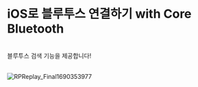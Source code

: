 # iOS로 블루투스 연결하기 with Core Bluetooth
<br/>
블루투스 검색 기능을 제공합니다!
<br/>
<br/>

![RPReplay_Final1690353977](https://github.com/hyeebin/ex-bluetooth-ios/assets/55536545/69d0478b-1dcf-4f0f-8628-46b00deca9b1)
